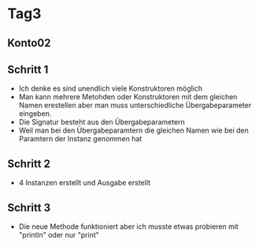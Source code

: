 # Tag3

## Konto02

## Schritt 1
* Ich denke es sind unendlich viele Konstruktoren möglich
* Man kann mehrere Metohden oder Konstruktoren mit dem gleichen Namen erestellen aber man muss unterschiedliche Übergabeparameter eingeben.
* Die Signatur besteht aus den Übergabeparametern
* Weil man bei den Übergabeparamtern die gleichen Namen wie bei den Paramtern der Instanz genommen hat

## Schritt 2
* 4 Instanzen erstellt und Ausgabe erstellt

## Schritt 3
* Die neue Methode funktioniert aber ich musste etwas probieren mit "println" oder nur "print"
